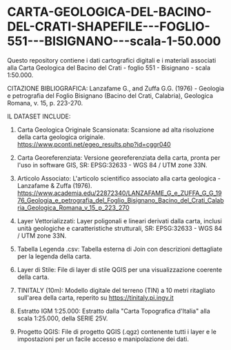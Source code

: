# CARTA-GEOLOGICA-DEL-BACINO-DEL-CRATI-SHAPEFILE---FOGLIO-551---BISIGNANO---scala-1-50.000

Questo repository contiene i dati cartografici digitali e i materiali associati alla Carta Geologica del Bacino del Crati - foglio 551 - Bisignano - scala 1:50.000. 

CITAZIONE BIBLIOGRAFICA: Lanzafame G., and Zuffa G.G. (1976) - Geologia e petrografia del Foglio Bisignano (Bacino del Crati, Calabria), Geologica Romana, v. 15, p. 223-270.

IL DATASET INCLUDE:

1. Carta Geologica Originale Scansionata: Scansione ad alta risoluzione della carta geologica originale. https://www.pconti.net/egeo_results.php?id=cggr040

2. Carta Georeferenziata: Versione georeferenziata della carta, pronta per l'uso in software GIS, SR: EPSG:32633 - WGS 84 / UTM zone 33N.

3. Articolo Associato: L'articolo scientifico associato alla carta geologica - Lanzafame & Zuffa (1976). https://www.academia.edu/22872340/LANZAFAME_G_e_ZUFFA_G_G_1976_Geologia_e_petrografia_del_Foglio_Bisignano_Bacino_del_Crati_Calabria_Geologica_Romana_v_15_p_223_270

4. Layer Vettorializzati: Layer poligonali e lineari derivati dalla carta, inclusi unità geologiche e caratteristiche strutturali, SR: EPSG:32633 - WGS 84 / UTM zone 33N.

5. Tabella Legenda .csv: Tabella esterna di Join con descrizioni dettagliate per la legenda della carta.

6. Layer di Stile: File di layer di stile QGIS per una visualizzazione coerente della carta.

7. TINITALY (10m): Modello digitale del terreno (TIN) a 10 metri ritagliato sull'area della carta, reperito su https://tinitaly.pi.ingv.it

8. Estratto IGM 1:25.000: Estratto dalla "Carta Topografica d'Italia" alla scala 1:25.000, della SERIE 25V.

9. Progetto QGIS: File di progetto QGIS (.qgz) contenente tutti i layer e le impostazioni per un facile accesso e manipolazione dei dati.
